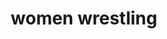---
layout: smileys&emotion
title: women wrestling
emoji: women_wrestling
permalink: 🤼‍♀️.html
image: assets/img/3moji/women_wrestling.png
---